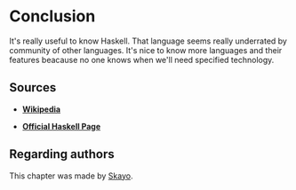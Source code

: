 # Conclusion

It's really useful to know Haskell.
That language seems really underrated by community of other languages.
It's nice to know more languages and their features beacause no one knows when we'll need specified technology.

## Sources

* [**Wikipedia**](https://en.wikipedia.org/wiki/Haskell_(programming_language))

* [**Official Haskell Page**](https://www.haskell.org)

## Regarding authors

This chapter was made by [Skayo](https://github.com/Skayo).